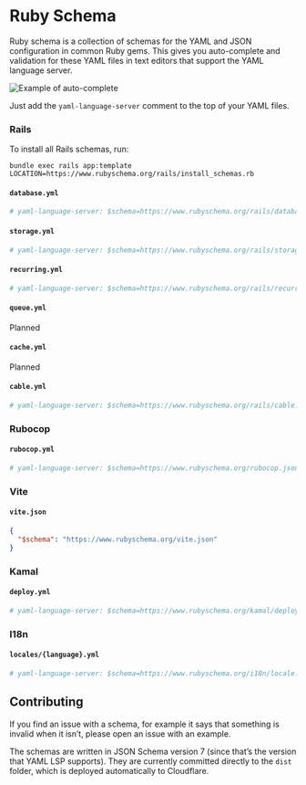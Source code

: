 # Ruby Schema

Ruby schema is a collection of schemas for the YAML and JSON configuration in common Ruby gems. This gives you auto-complete and validation for these YAML files in text editors that support the YAML language server.

![Example of auto-complete](https://github.com/user-attachments/assets/c8038624-4df5-4dd7-9fcf-787d5c8a5f71)

Just add the `yaml-language-server` comment to the top of your YAML files.

### Rails

To install all Rails schemas, run:

```
bundle exec rails app:template LOCATION=https://www.rubyschema.org/rails/install_schemas.rb
```

#### `database.yml`

```yml
# yaml-language-server: $schema=https://www.rubyschema.org/rails/database.json
```

#### `storage.yml`

```yml
# yaml-language-server: $schema=https://www.rubyschema.org/rails/storage.json
```

#### `recurring.yml`

```yml
# yaml-language-server: $schema=https://www.rubyschema.org/rails/recurring.json
```

#### `queue.yml`

Planned

#### `cache.yml`

Planned

#### `cable.yml`

```yml
# yaml-language-server: $schema=https://www.rubyschema.org/rails/cable.json
```

### Rubocop

#### `rubocop.yml`

```yml
# yaml-language-server: $schema=https://www.rubyschema.org/rubocop.json
```

### Vite

#### `vite.json`

```json
{
  "$schema": "https://www.rubyschema.org/vite.json"
}
```

### Kamal

#### `deploy.yml`

```yml
# yaml-language-server: $schema=https://www.rubyschema.org/kamal/deploy.json
```

### I18n

#### `locales/{language}.yml`

```yml
# yaml-language-server: $schema=https://www.rubyschema.org/i18n/locale.json
```

## Contributing

If you find an issue with a schema, for example it says that something is invalid when it isn’t, please open an issue with an example.

The schemas are written in JSON Schema version 7 (since that’s the version that YAML LSP supports). They are currently committed directly to the `dist` folder, which is deployed automatically to Cloudflare.
